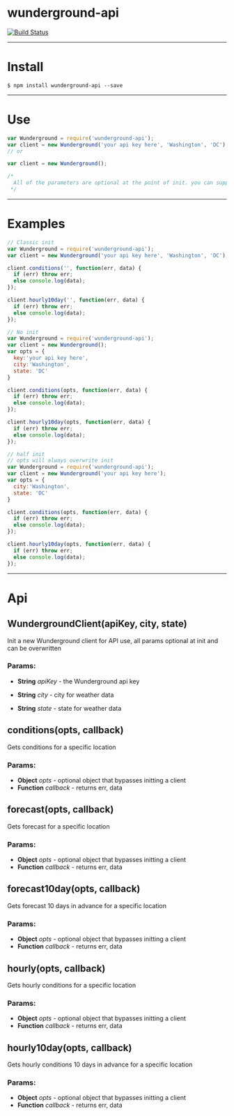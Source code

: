 # wunderground-api

[![Build Status](https://travis-ci.org/jacksongeller/wunderground-api.svg)](https://travis-ci.org/jacksongeller/wunderground-api)


---
# Install
`$ npm install wunderground-api --save`


---
# Use

```js
var Wunderground = require('wunderground-api');
var client = new Wunderground('your api key here', 'Washington', 'DC');
// or

var client = new Wunderground();

/*
  All of the parameters are optional at the point of init. you can supply them later in the API calls
 */
```

---
# Examples

```js
// Classic init
var Wunderground = require('wunderground-api');
var client = new Wunderground('your api key here', 'Washington', 'DC');

client.conditions('', function(err, data) {
  if (err) throw err;
  else console.log(data);
});

client.hourly10day('', function(err, data) {
  if (err) throw err;
  else console.log(data);
});
```

```js
// No init
var Wunderground = require('wunderground-api');
var client = new Wunderground();
var opts = {
  key:'your api key here', 
  city:'Washington', 
  state: 'DC'
}

client.conditions(opts, function(err, data) {
  if (err) throw err;
  else console.log(data);
});

client.hourly10day(opts, function(err, data) {
  if (err) throw err;
  else console.log(data);
});
```

```js
// half init
// opts will always overwrite init
var Wunderground = require('wunderground-api');
var client = new Wunderground('your api key here');
var opts = {
  city:'Washington', 
  state: 'DC'
}

client.conditions(opts, function(err, data) {
  if (err) throw err;
  else console.log(data);
});

client.hourly10day(opts, function(err, data) {
  if (err) throw err;
  else console.log(data);
});
```

---
# Api

## WundergroundClient(apiKey, city, state)
Init a new Wunderground client for API use, all params optional at init and can be overwritten

### Params:

* **String** *apiKey* - the Wunderground api key

* **String** *city* - city for weather data

* **String** *state* - state for weather data

## conditions(opts, callback)

Gets conditions for a specific location

### Params: 

* **Object** *opts* - optional object that bypasses initting a client
* **Function** *callback* - returns err, data

## forecast(opts, callback)

Gets forecast for a specific location

### Params: 

* **Object** *opts* - optional object that bypasses initting a client
* **Function** *callback* - returns err, data

## forecast10day(opts, callback)

Gets forecast 10 days in advance for a specific location

### Params: 

* **Object** *opts* - optional object that bypasses initting a client
* **Function** *callback* - returns err, data

## hourly(opts, callback)

Gets hourly conditions for a specific location

### Params: 

* **Object** *opts* - optional object that bypasses initting a client
* **Function** *callback* - returns err, data

## hourly10day(opts, callback)

Gets hourly conditions 10 days in advance for a specific location

### Params: 

* **Object** *opts* - optional object that bypasses initting a client
* **Function** *callback* - returns err, data
